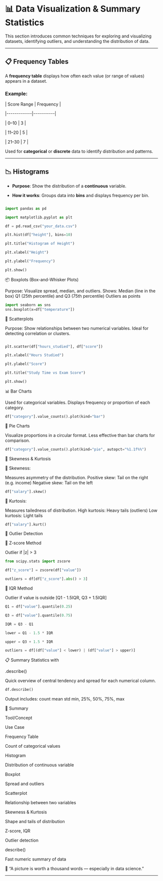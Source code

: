 # 📊 Data Visualization & Summary Statistics

This section introduces common techniques for exploring and visualizing datasets, identifying outliers, and understanding the distribution of data.

---

## 📋 Frequency Tables

A **frequency table** displays how often each value (or range of values) appears in a dataset.


### Example:

| Score Range | Frequency |

|-------------|-----------|

| 0–10        | 3         |

| 11–20       | 5         |

| 21–30       | 7         |



Used for **categorical** or **discrete** data to identify distribution and patterns.



---



## 📉 Histograms

- **Purpose**: Show the distribution of a **continuous** variable.

- **How it works**: Groups data into **bins** and displays frequency per bin.

```python

import pandas as pd

import matplotlib.pyplot as plt

df = pd.read_csv("your_data.csv")

plt.hist(df["height"], bins=10)

plt.title("Histogram of Height")

plt.xlabel("Height")

plt.ylabel("Frequency")

plt.show()

```
📦 Boxplots (Box-and-Whisker Plots)

Purpose: Visualize spread, median, and outliers.
Shows:
Median (line in the box)
Q1 (25th percentile) and Q3 (75th percentile)
Outliers as points
```python
import seaborn as sns
sns.boxplot(x=df["temperature"])
```

🔹 Scatterplots

Purpose: Show relationships between two numerical variables.
Ideal for detecting correlation or clusters.
```python

plt.scatter(df["hours_studied"], df["score"])

plt.xlabel("Hours Studied")

plt.ylabel("Score")

plt.title("Study Time vs Exam Score")

plt.show()
```

📊 Bar Charts

Used for categorical variables.
Displays frequency or proportion of each category.

```python
df["category"].value_counts().plot(kind="bar")
```
🥧 Pie Charts

Visualize proportions in a circular format.
Less effective than bar charts for comparison.

```python
df["category"].value_counts().plot(kind="pie", autopct="%1.1f%%")
```

📐 Skewness & Kurtosis

📏 Skewness:

Measures asymmetry of the distribution.
Positive skew: Tail on the right (e.g. income)
Negative skew: Tail on the left
```python
df["salary"].skew()
```
📎 Kurtosis:

Measures tailedness of distribution.
High kurtosis: Heavy tails (outliers)
Low kurtosis: Light tails
```python
df["salary"].kurt()
```
🚨 Outlier Detection

🔹 Z-score Method

Outlier if |z| > 3
```python
from scipy.stats import zscore

df["z_score"] = zscore(df["value"])

outliers = df[df["z_score"].abs() > 3]
```
🔸 IQR Method

Outlier if value is outside [Q1 - 1.5IQR, Q3 + 1.5IQR]
```python
Q1 = df["value"].quantile(0.25)

Q3 = df["value"].quantile(0.75)

IQR = Q3 - Q1

lower = Q1 - 1.5 * IQR

upper = Q3 + 1.5 * IQR

outliers = df[(df["value"] < lower) | (df["value"] > upper)]
```
📋 Summary Statistics with 

.describe()

Quick overview of central tendency and spread for each numerical column.
```python
df.describe()
```
Output includes:
count
mean
std
min, 25%, 50%, 75%, max



📌 Summary

Tool/Concept

Use Case

Frequency Table

Count of categorical values

Histogram

Distribution of continuous variable

Boxplot

Spread and outliers

Scatterplot

Relationship between two variables

Skewness & Kurtosis

Shape and tails of distribution

Z-score, IQR

Outlier detection

describe()

Fast numeric summary of data


🧠 “A picture is worth a thousand words — especially in data science.”

---
